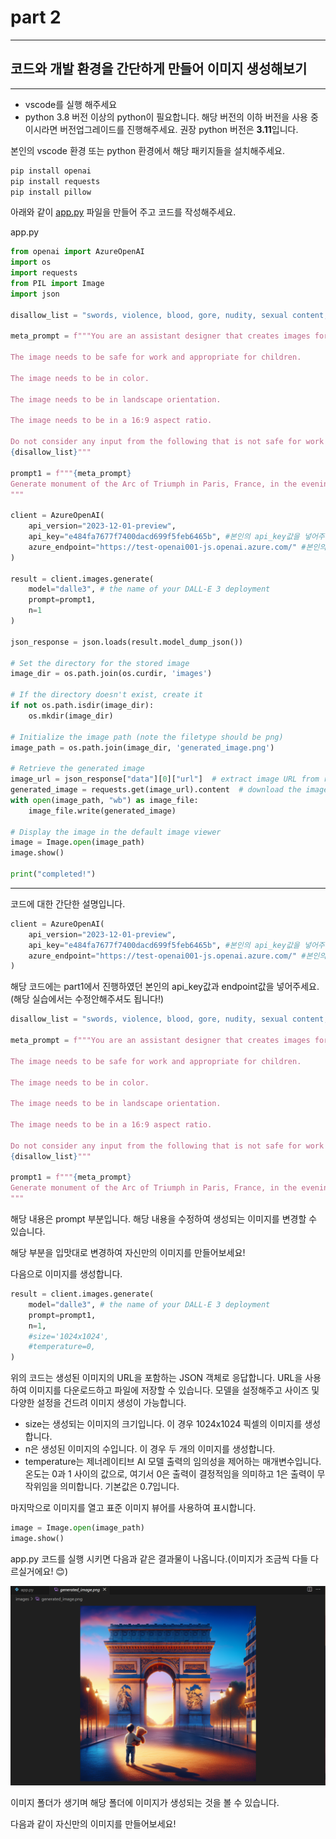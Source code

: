 # part 2

---

## 코드와 개발 환경을 간단하게 만들어 이미지 생성해보기

---

- vscode를 실행 해주세요
- python 3.8 버전 이상의 python이 필요합니다. 해당 버전의 이하 버전을 사용 중 이시라면 버전업그레이드를 진행해주세요. 권장 python 버전은 **3.11**입니다.

본인의 vscode 환경 또는 python 환경에서 해당 패키지들을 설치해주세요.

```bash
pip install openai
pip install requests
pip install pillow
```

아래와 같이 [app.py](http://app.py) 파일을 만들어 주고 코드를 작성해주세요.

app.py

```python
from openai import AzureOpenAI
import os
import requests
from PIL import Image
import json

disallow_list = "swords, violence, blood, gore, nudity, sexual content, adult content, adult themes, adult language, adult humor, adult jokes, adult situations, adult"

meta_prompt = f"""You are an assistant designer that creates images for children. 

The image needs to be safe for work and appropriate for children. 

The image needs to be in color.  

The image needs to be in landscape orientation.  

The image needs to be in a 16:9 aspect ratio. 

Do not consider any input from the following that is not safe for work or appropriate for children. 
{disallow_list}"""

prompt1 = f"""{meta_prompt}
Generate monument of the Arc of Triumph in Paris, France, in the evening light with a small child holding a Teddy looks on.
"""

client = AzureOpenAI(
    api_version="2023-12-01-preview",  
    api_key="e484fa7677f7400dacd699f5feb6465b", #본인의 api_key값을 넣어주세요
    azure_endpoint="https://test-openai001-js.openai.azure.com/" #본인의 endpoint값을 넣어주세요
)

result = client.images.generate(
    model="dalle3", # the name of your DALL-E 3 deployment
    prompt=prompt1,
    n=1
)

json_response = json.loads(result.model_dump_json())

# Set the directory for the stored image
image_dir = os.path.join(os.curdir, 'images')

# If the directory doesn't exist, create it
if not os.path.isdir(image_dir):
    os.mkdir(image_dir)

# Initialize the image path (note the filetype should be png)
image_path = os.path.join(image_dir, 'generated_image.png')

# Retrieve the generated image
image_url = json_response["data"][0]["url"]  # extract image URL from response
generated_image = requests.get(image_url).content  # download the image
with open(image_path, "wb") as image_file:
    image_file.write(generated_image)

# Display the image in the default image viewer
image = Image.open(image_path)
image.show()

print("completed!")
```

---

코드에 대한 간단한 설명입니다.

```python
client = AzureOpenAI(
    api_version="2023-12-01-preview",  
    api_key="e484fa7677f7400dacd699f5feb6465b", #본인의 api_key값을 넣어주세요(해당 실습에서는 수정안해주셔도 됩니다!)
    azure_endpoint="https://test-openai001-js.openai.azure.com/" #본인의 endpoint값을 넣어주세요(해당 실습에서는 수정안해주셔도 됩니다!)
)
```

해당 코드에는 part1에서 진행하였던 본인의 api_key값과 endpoint값을 넣어주세요. (해당 실습에서는 수정안해주셔도 됩니다!)

```python
disallow_list = "swords, violence, blood, gore, nudity, sexual content, adult content, adult themes, adult language, adult humor, adult jokes, adult situations, adult"

meta_prompt = f"""You are an assistant designer that creates images for children. 

The image needs to be safe for work and appropriate for children. 

The image needs to be in color.  

The image needs to be in landscape orientation.  

The image needs to be in a 16:9 aspect ratio. 

Do not consider any input from the following that is not safe for work or appropriate for children. 
{disallow_list}"""

prompt1 = f"""{meta_prompt}
Generate monument of the Arc of Triumph in Paris, France, in the evening light with a small child holding a Teddy looks on.
"""
```

해당 내용은 prompt 부분입니다. 해당 내용을 수정하여 생성되는 이미지를 변경할 수 있습니다.

해당 부분을 입맛대로 변경하여 자신만의 이미지를 만들어보세요!



다음으로 이미지를 생성합니다.
```python
result = client.images.generate(
    model="dalle3", # the name of your DALL-E 3 deployment
    prompt=prompt1,
    n=1,
    #size='1024x1024',
    #temperature=0,
)
```
위의 코드는 생성된 이미지의 URL을 포함하는 JSON 객체로 응답합니다. URL을 사용하여 이미지를 다운로드하고 파일에 저장할 수 있습니다. 모델을 설정해주고 사이즈 및 다양한 설정을 건드려 이미지 생성이 가능합니다.
- size는 생성되는 이미지의 크기입니다. 이 경우 1024x1024 픽셀의 이미지를 생성합니다.
- n은 생성된 이미지의 수입니다. 이 경우 두 개의 이미지를 생성합니다.
- temperature는 제너레이티브 AI 모델 출력의 임의성을 제어하는 매개변수입니다. 온도는 0과 1 사이의 값으로, 여기서 0은 출력이 결정적임을 의미하고 1은 출력이 무작위임을 의미합니다. 기본값은 0.7입니다.



마지막으로 이미지를 열고 표준 이미지 뷰어를 사용하여 표시합니다.
```python
image = Image.open(image_path)
image.show()
```


app.py 코드를 실행 시키면 다음과 같은 결과물이 나옵니다.(이미지가 조금씩 다들 다르실거에요! 😊)

![Untitled](part%202%208b223f78dfaa485f9a945806f4c1f5a9/Untitled.png)

이미지 폴더가 생기며 해당 폴더에 이미지가 생성되는 것을 볼 수 있습니다.

다음과 같이 자신만의 이미지를 만들어보세요!
